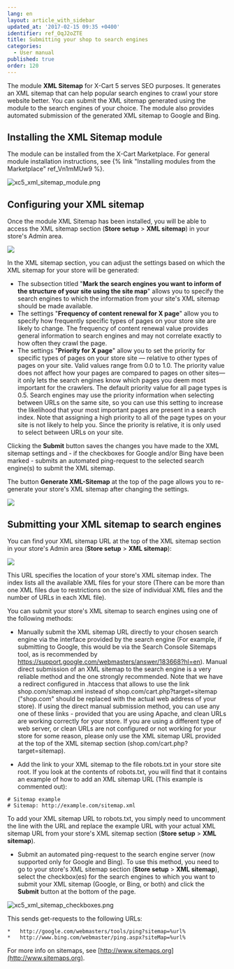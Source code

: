 ```yaml
---
lang: en
layout: article_with_sidebar
updated_at: '2017-02-15 09:35 +0400'
identifier: ref_OqJ2oZTE
title: Submitting your shop to search engines
categories:
  - User manual
published: true
order: 120
---
```



The module **XML Sitemap** for X-Cart 5 serves SEO purposes. It generates an XML sitemap that can help popular search engines to crawl your store website better. You can submit the XML sitemap generated using the module to the search engines of your choice. The module also provides automated submission of the generated XML sitemap to Google and Bing.

## Installing the XML Sitemap module

The module can be installed from the X-Cart Marketplace. For general module installation instructions, see {% link "Installing modules from the Marketplace" ref_Vn1mMUw9 %}.

![xc5_xml_sitemap_module.png]({{site.baseurl}}/attachments/ref_OqJ2oZTE/xc5_xml_sitemap_module.png)

## Configuring your XML sitemap

Once the module XML Sitemap has been installed, you will be able to access the XML sitemap section (**Store setup** > **XML sitemap**) in your store's Admin area.

![]({{site.baseurl}}/attachments/6389770/8719453.png)

In the XML sitemap section, you can adjust the settings based on which the XML sitemap for your store will be generated:

*   The subsection titled "**Mark the search engines you want to inform of the structure of your site using the site map**" allows you to specify the search engines to which the information from your site's XML sitemap should be made available.
*   The settings "**Frequency of content renewal for X page**" allow you to specify how frequently specific types of pages on your store site are likely to change. The frequency of content renewal value provides general information to search engines and may not correlate exactly to how often they crawl the page. 
*   The settings "**Priority for X page**" allow you to set the priority for specific types of pages on your store site — relative to other types of pages on your site. Valid values range from 0.0 to 1.0\. The priority value does not affect how your pages are compared to pages on other sites—it only lets the search engines know which pages you deem most important for the crawlers. The default priority value for all page types is 0.5. Search engines may use the priority information when selecting between URLs on the same site, so you can use this setting to increase the likelihood that your most important pages are present in a search index. Note that assigning a high priority to all of the page types on your site is not likely to help you. Since the priority is relative, it is only used to select between URLs on your site.

Clicking the **Submit** button saves the changes you have made to the XML sitemap settings and - if the checkboxes for Google and/or Bing have been marked - submits an automated ping-request to the selected search engine(s) to submit the XML sitemap. 

The button **Generate XML-Sitemap** at the top of the page allows you to re-generate your store's XML sitemap after changing the settings.

![]({{site.baseurl}}/attachments/6389770/8719785.png)

## Submitting your XML sitemap to search engines

You can find your XML sitemap URL at the top of the XML sitemap section in your store's Admin area (**Store setup** > **XML sitemap**):

![]({{site.baseurl}}/attachments/6389770/8719786.png)

This URL specifies the location of your store's XML sitemap index. The index lists all the available XML files for your store (There can be more than one XML files due to restrictions on the size of individual XML files and the number of URLs in each XML file). 

You can submit your store's XML sitemap to search engines using one of the following methods:

*   Manually submit the XML sitemap URL directly to your chosen search engine via the interface provided by the search engine (For example, if submitting to Google, this would be via the Search Console Sitemaps tool, as is recommended by https://support.google.com/webmasters/answer/183668?hl=en). Manual direct submission of an XML sitemap to the search engine is a very reliable method and the one strongly recommended.
    Note that we have a redirect configured in .htaccess that allows to use the link shop.com/sitemap.xml instead of shop.com/cart.php?target=sitemap ("shop.com" should be replaced with the actual web address of your store). If using the direct manual submission method, you can use any one of these links - provided that you are using Apache, and clean URLs are working correctly for your store. If you are using a different type of web server, or clean URLs are not configured or not working for your store for some reason, please only use the XML sitemap URL provided at the top of the XML sitemap section (shop.com/cart.php?target=sitemap).
    
*   Add the link to your XML sitemap to the file robots.txt in your store site root. If you look at the contents of robots.txt, you will find that it contains an example of how to add an XML sitemap URL (This example is commented out):

```
# Sitemap example
# Sitemap: http://example.com/sitemap.xml
```
   
   To add your XML sitemap URL to robots.txt, you simply need to uncomment the line with the URL and replace the example URL with your actual XML sitemap URL from your store's XML sitemap section (**Store setup** > **XML sitemap**).

*   Submit an automated ping-request to the search engine server (now supported only for Google and Bing). To use this method, you need to go to your store's XML sitemap section (**Store setup** > **XML sitemap**), select the checkbox(es) for the search engines to which you want to submit your XML sitemap (Google, or Bing, or both) and click the **Submit** button at the bottom of the page. 

![xc5_xml_sitemap_checkboxes.png]({{site.baseurl}}/attachments/ref_OqJ2oZTE/xc5_xml_sitemap_checkboxes.png)
   
   This sends get-requests to the following URLs:
   
    *   http://google.com/webmasters/tools/ping?sitemap=%url%
    *   http://www.bing.com/webmaster/ping.aspx?siteMap=%url%

For more info on sitemaps, see [http://www.sitemaps.org](http://www.sitemaps.org).
